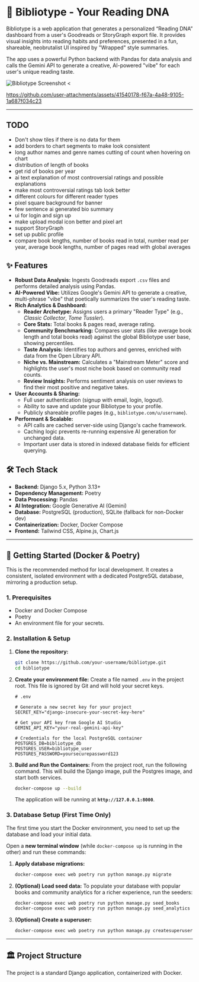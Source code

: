 # 🧬 Bibliotype - Your Reading DNA

Bibliotype is a web application that generates a personalized “Reading DNA” dashboard from a user's Goodreads or StoryGraph export file. It provides visual insights into reading habits and preferences, presented in a fun, shareable, neobrutalist UI inspired by "Wrapped" style summaries.

The app uses a powerful Python backend with Pandas for data analysis and calls the Gemini API to generate a creative, AI-powered "vibe" for each user's unique reading taste.

![Bibliotype Screenshot](https://github.com/user-attachments/assets/41540178-f67a-4a48-9105-1a687f034c23) <

https://github.com/user-attachments/assets/41540178-f67a-4a48-9105-1a687f034c23


---



## TODO

- Don't show tiles if there is no data for them
- add borders to chart segments to make look consistent
- long author names and genre names cutting of count when hovering on chart
- distribution of length of books
- get rid of books per year
- ai text explanation of most controversial ratings and possible explanations
- make most controversial ratings tab look better
- different colours for different reader types
- pixel square background for banner
- few sentence ai generated bio summary
- ui for login and sign up
- make upload modal icon better and pixel art
- support StoryGraph
- set up public profile
- compare book lengths, number of books read in total, number read per year, average book lengths, number of pages read with global averages
  
## ✨ Features

- **Robust Data Analysis:** Ingests Goodreads export `.csv` files and performs detailed analysis using Pandas.
- **AI-Powered Vibe:** Utilizes Google's Gemini API to generate a creative, multi-phrase "vibe" that poetically summarizes the user's reading taste.
- **Rich Analytics & Dashboard:**
  - **Reader Archetype:** Assigns users a primary "Reader Type" (e.g., *Classic Collector*, *Tome Tussler*).
  - **Core Stats:** Total books & pages read, average rating.
  - **Community Benchmarking:** Compares user stats (like average book length and total books read) against the global Bibliotype user base, showing percentiles.
  - **Taste Analysis:** Identifies top authors and genres, enriched with data from the Open Library API.
  - **Niche vs. Mainstream:** Calculates a "Mainstream Meter" score and highlights the user's most niche book based on community read counts.
  - **Review Insights:** Performs sentiment analysis on user reviews to find their most positive and negative takes.
- **User Accounts & Sharing:**
  - Full user authentication (signup with email, login, logout).
  - Ability to save and update your Bibliotype to your profile.
  - Publicly shareable profile pages (e.g., `bibliotype.com/u/username`).
- **Performant & Scalable:**
  - API calls are cached server-side using Django's cache framework.
  - Caching logic prevents re-running expensive AI generation for unchanged data.
  - Important user data is stored in indexed database fields for efficient querying.

## 🛠️ Tech Stack

- **Backend:** Django 5.x, Python 3.13+
- **Dependency Management:** Poetry
- **Data Processing:** Pandas
- **AI Integration:** Google Generative AI (Gemini)
- **Database:** PostgreSQL (production), SQLite (fallback for non-Docker dev)
- **Containerization:** Docker, Docker Compose
- **Frontend:** Tailwind CSS, Alpine.js, Chart.js

---

## 🚀 Getting Started (Docker & Poetry)

This is the recommended method for local development. It creates a consistent, isolated environment with a dedicated PostgreSQL database, mirroring a production setup.

### 1. Prerequisites

- Docker and Docker Compose
- Poetry
- An environment file for your secrets.

### 2. Installation & Setup

1.  **Clone the repository:**
    ```bash
    git clone https://github.com/your-username/bibliotype.git
    cd bibliotype
    ```

2.  **Create your environment file:**
    Create a file named `.env` in the project root. This file is ignored by Git and will hold your secret keys.
    ```env
    # .env

    # Generate a new secret key for your project
    SECRET_KEY="django-insecure-your-secret-key-here"

    # Get your API key from Google AI Studio
    GEMINI_API_KEY="your-real-gemini-api-key"

    # Credentials for the local PostgreSQL container
    POSTGRES_DB=bibliotype_db
    POSTGRES_USER=bibliotype_user
    POSTGRES_PASSWORD=yoursecurepassword123
    ```

3.  **Build and Run the Containers:**
    From the project root, run the following command. This will build the Django image, pull the Postgres image, and start both services.
    ```bash
    docker-compose up --build
    ```
    The application will be running at **`http://127.0.0.1:8000`**.

### 3. Database Setup (First Time Only)

The first time you start the Docker environment, you need to set up the database and load your initial data.

Open a **new terminal window** (while `docker-compose up` is running in the other) and run these commands:

1.  **Apply database migrations:**
    ```bash
    docker-compose exec web poetry run python manage.py migrate
    ```

2.  **(Optional) Load seed data:**
    To populate your database with popular books and community analytics for a richer experience, run the seeders:
    ```bash
    docker-compose exec web poetry run python manage.py seed_books
    docker-compose exec web poetry run python manage.py seed_analytics
    ```

3.  **(Optional) Create a superuser:**
    ```bash
    docker-compose exec web poetry run python manage.py createsuperuser
    ```

---

## 🏛️ Project Structure

The project is a standard Django application, containerized with Docker.
